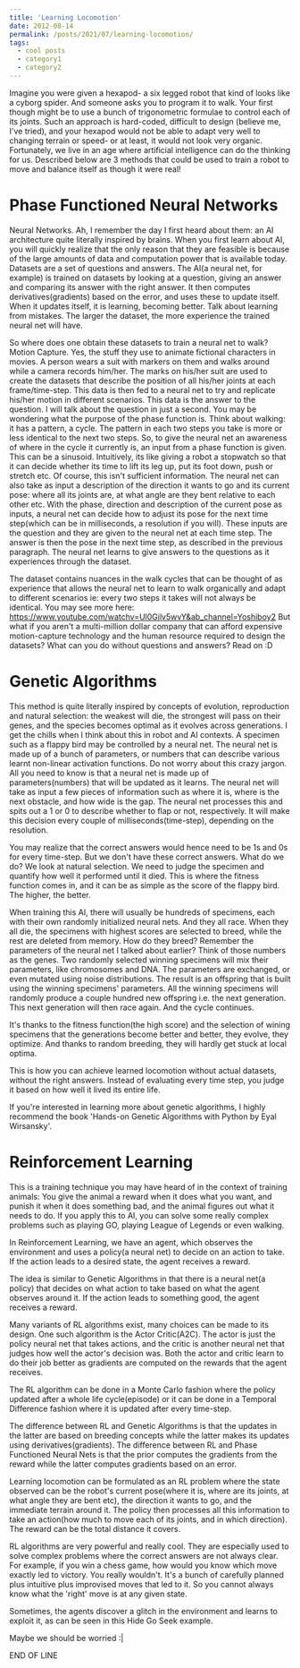 ```yaml
---
title: 'Learning Locomotion'
date: 2012-08-14
permalink: /posts/2021/07/learning-locomotion/
tags:
  - cool posts
  - category1
  - category2
---
```


Imagine you were given a hexapod- a six legged robot that kind of looks like a cyborg spider. And someone asks you to program it to walk. Your first though might be to use a bunch of trigonometric formulae to control each of its joints. Such an approach is hard-coded, difficult to design (believe me, I've tried), and your hexapod would not be able to adapt very well to changing terrain or speed- or at least, it would not look very organic.
Fortunately, we live in an age where artificial intelligence can do the thinking for us. Described below are 3 methods that could be used to train a robot to move and balance itself as though it were real!

Phase Functioned Neural Networks
======

Neural Networks. Ah, I remember the day I first heard about them: an AI architecture quite literally inspired by brains.
When you first learn about AI, you will quickly realize that the only reason that they are feasible is because of the large amounts of data and computation power that is available today. Datasets are a set of questions and answers. The AI(a neural net, for example) is trained on datasets by looking at a question, giving an answer and comparing its answer with the right answer. It then computes derivatives(gradients) based on the error, and uses these to update itself. When it updates itself, it is learning, becoming better. Talk about learning from mistakes. The larger the dataset, the more experience the trained neural net will have.

So where does one obtain these datasets to train a neural net to walk? Motion Capture. Yes, the stuff they use to animate fictional characters in movies. A person wears a suit with markers on them and walks around while a camera records him/her. The marks on his/her suit are used to create the datasets that describe the position of all his/her joints at each frame/time-step. This data is then fed to a neural net to try and replicate his/her motion in different scenarios. This data is the answer to the question. I will talk about the question in just a second.
You may be wondering what the purpose of the phase function is. Think about walking: it has a pattern, a cycle. The pattern in each two steps you take is more or less identical to the next two steps. So, to give the neural net an awareness of where in the cycle it currently is, an input from a phase function is given. This can be a sinusoid. Intuitively, its like giving a robot a stopwatch so that it can decide whether its time to lift its leg up, put its foot down, push or stretch etc. Of course, this isn't sufficient information. The neural net can also take as input a description of the direction it wants to go and its current pose: where all its joints are, at what angle are they bent relative to each other etc. With the phase, direction and description of the current pose as inputs, a neural net can decide how to adjust its pose for the next time step(which can be in milliseconds, a resolution if you will). These inputs are the question and they are given to the neural net at each time step. The answer is then the pose in the next time step, as described in the previous paragraph. The neural net learns to give answers to the questions as it experiences through the dataset.

The dataset contains nuances in the walk cycles that can be thought of as experience that allows the neural net to learn to walk organically and adapt to different scenarios ie: every two steps it takes will not always be identical.
You may see more here: https://www.youtube.com/watchv=Ul0Gilv5wvY&ab_channel=Yoshiboy2
But what if you aren't a multi-million dollar company that can afford expensive motion-capture technology and the human resource required to design the datasets? What can you do without questions and answers? Read on :D

Genetic Algorithms
======

This method is quite literally inspired by concepts of evolution, reproduction and natural selection: the weakest will die, the strongest will pass on their genes, and the species becomes optimal as it evolves across generations. I get the chills when I think about this in robot and AI contexts.
A specimen such as a flappy bird may be controlled by a neural net. The neural net is made up of a bunch of parameters, or numbers that can describe various learnt non-linear activation functions. Do not worry about this crazy jargon. All you need to know is that a neural net is made up of parameters(numbers) that will be updated as it learns.
The neural net will take as input a few pieces of information such as where it is, where is the next obstacle, and how wide is the gap. The neural net processes this and spits out a 1 or 0 to describe whether to flap or not, respectively. It will make this decision every couple of milliseconds(time-step), depending on the resolution.

You may realize that the correct answers would hence need to be 1s and 0s for every time-step. But we don't have these correct answers. What do we do?
We look at natural selection. We need to judge the specimen and quantify how well it performed until it died. This is where the fitness function comes in, and it can be as simple as the score of the flappy bird. The higher, the better.

When training this AI, there will usually be hundreds of specimens, each with their own randomly initialized neural nets. And they all race. When they all die, the specimens with highest scores are selected to breed, while the rest are deleted from memory.
How do they breed? Remember the parameters of the neural net I talked about earlier? Think of those numbers as the genes. Two randomly selected winning specimens will mix their parameters, like chromosomes and DNA. The parameters are exchanged, or even mutated using noise distributions. The result is an offspring that is built using the winning specimens' parameters. All the winning specimens will randomly produce a couple hundred new offspring i.e. the next generation. This next generation will then race again. And the cycle continues.

It's thanks to the fitness function(the high score) and the selection of wining specimens that the generations become better and better, they evolve, they optimize. And thanks to random breeding, they will hardly get stuck at local optima.

This is how you can achieve learned locomotion without actual datasets, without the right answers. Instead of evaluating every time step, you judge it based on how well it lived its entire life.

If you're interested in learning more about genetic algorithms, I highly recommend the book 'Hands-on Genetic Algorithms with Python by Eyal Wirsansky'.

Reinforcement Learning
======

This is a training technique you may have heard of in the context of training animals: You give the animal a reward when it does what you want, and punish it when it does something bad, and the animal figures out what it needs to do. If you apply this to AI, you can solve some really complex problems such as playing GO, playing League of Legends or even walking.

In Reinforcement Learning, we have an agent, which observes the environment and uses a policy(a neural net) to decide on an action to take. If the action leads to a desired state, the agent receives a reward.

The idea is similar to Genetic Algorithms in that there is a neural net(a policy) that decides on what action to take based on what the agent observes around it. If the action leads to something good, the agent receives a reward.

Many variants of RL algorithms exist, many choices can be made to its design. One such algorithm is the Actor Critic(A2C). The actor is just the policy neural net that takes actions, and the critic is another neural net that judges how well the actor's decision was. Both the actor and critic learn to do their job better as gradients are computed on the rewards that the agent receives.

The RL algorithm can be done in a Monte Carlo fashion where the policy updated after a whole life cycle(episode) or it can be done in a Temporal Difference fashion where it is updated after every time-step.

The difference between RL and Genetic Algorithms is that the updates in the latter are based on breeding concepts while the latter makes its updates using derivatives(gradients). The difference between RL and Phase Functioned Neural Nets is that the prior computes the gradients from the reward while the latter computes gradients based on an error.

Learning locomotion can be formulated as an RL problem where the state observed can be the robot's current pose(where it is, where are its joints, at what angle they are bent etc), the direction it wants to go, and the immediate terrain around it. The policy then processes all this information to take an action(how much to move each of its joints, and in which direction). The reward can be the total distance it covers.

RL algorithms are very powerful and really cool. They are especially used to solve complex problems where the correct answers are not always clear. For example, if you win a chess game, how would you know which move exactly led to victory. You really wouldn't. It's a bunch of carefully planned plus intuitive plus improvised moves that led to it. So you cannot always know what the 'right' move is at any given state.

Sometimes, the agents discover a glitch in the environment and learns to exploit it, as can be seen in this Hide Go Seek example.

Maybe we should be worried :|

END OF LINE
